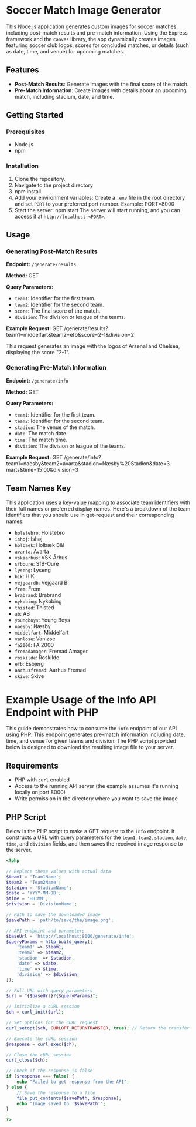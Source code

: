 # Soccer Match Image Generator

This Node.js application generates custom images for soccer matches, including post-match results and pre-match information. Using the Express framework and the `canvas` library, the app dynamically creates images featuring soccer club logos, scores for concluded matches, or details (such as date, time, and venue) for upcoming matches.

## Features

- **Post-Match Results**: Generate images with the final score of the match.
- **Pre-Match Information**: Create images with details about an upcoming match, including stadium, date, and time.

## Getting Started

### Prerequisites

- Node.js
- npm

### Installation

1. Clone the repository.
2. Navigate to the project directory
3. npm install
4. Add your environment variables:
Create a `.env` file in the root directory and set `PORT` to your preferred port number. Example:
PORT=8000
5. Start the server:
npm start
The server will start running, and you can access it at `http://localhost:<PORT>`.


## Usage

### Generating Post-Match Results

**Endpoint:** `/generate/results`

**Method:** GET

**Query Parameters:**

- `team1`: Identifier for the first team.
- `team2`: Identifier for the second team.
- `score`: The final score of the match.
- `division`: The division or league of the teams.

**Example Request:**
GET /generate/results?team1=middelfart&team2=efb&score=2-1&division=2

This request generates an image with the logos of Arsenal and Chelsea, displaying the score "2-1".

### Generating Pre-Match Information

**Endpoint:** `/generate/info`

**Method:** GET

**Query Parameters:**

- `team1`: Identifier for the first team.
- `team2`: Identifier for the second team.
- `stadion`: The venue of the match.
- `date`: The match date.
- `time`: The match time.
- `division`: The division or league of the teams.

**Example Request:**
GET /generate/info?team1=naesby&team2=avarta&stadion=Næsby%20Stadion&date=3. marts&time=15:00&division=3

## Team Names Key

This application uses a key-value mapping to associate team identifiers with their full names or preferred display names. Here's a breakdown of the team identifiers that you should use in get-request and their corresponding names:

- `holstebro`: Holstebro
- `ishoj`: Ishøj
- `holbaek`: Holbæk B&I
- `avarta`: Avarta
- `vskaarhus`: VSK Århus
- `sfboure`: SfB-Oure
- `lyseng`: Lyseng
- `hik`: HIK
- `vejgaardb`: Vejgaard B
- `frem`: Frem
- `brabrand`: Brabrand
- `nykobing`: Nykøbing
- `thisted`: Thisted
- `ab`: AB
- `youngboys`: Young Boys
- `naesby`: Næsby
- `middelfart`: Middelfart
- `vanlose`: Vanløse
- `fa2000`: FA 2000
- `fremadamager`: Fremad Amager
- `roskilde`: Roskilde
- `efb`: Esbjerg
- `aarhusfremad`: Aarhus Fremad
- `skive`: Skive

# Example Usage of the Info API Endpoint with PHP

This guide demonstrates how to consume the `info` endpoint of our API using PHP. This endpoint generates pre-match information including date, time, and venue for given teams and division. The PHP script provided below is designed to download the resulting image file to your server.

## Requirements

- PHP with `curl` enabled
- Access to the running API server (the example assumes it's running locally on port 8000)
- Write permission in the directory where you want to save the image

## PHP Script

Below is the PHP script to make a GET request to the `info` endpoint. It constructs a URL with query parameters for the `team1`, `team2`, `stadion`, `date`, `time`, and `division` fields, and then saves the received image response to the server.

```php
<?php

// Replace these values with actual data
$team1 = 'Team1Name';
$team2 = 'Team2Name';
$stadion = 'StadiumName';
$date = 'YYYY-MM-DD';
$time = 'HH:MM';
$division = 'DivisionName';

// Path to save the downloaded image
$savePath = 'path/to/save/the/image.png';

// API endpoint and parameters
$baseUrl = 'http://localhost:8000/generate/info';
$queryParams = http_build_query([
    'team1' => $team1,
    'team2' => $team2,
    'stadion' => $stadion,
    'date' => $date,
    'time' => $time,
    'division' => $division,
]);

// Full URL with query parameters
$url = "{$baseUrl}?{$queryParams}";

// Initialize a cURL session
$ch = curl_init($url);

// Set options for the cURL request
curl_setopt($ch, CURLOPT_RETURNTRANSFER, true); // Return the transfer as a string of the return value of curl_exec() instead of outputting it directly

// Execute the cURL session
$response = curl_exec($ch);

// Close the cURL session
curl_close($ch);

// Check if the response is false
if ($response === false) {
    echo "Failed to get response from the API";
} else {
    // Save the response to a file
    file_put_contents($savePath, $response);
    echo "Image saved to '$savePath'";
}

?>